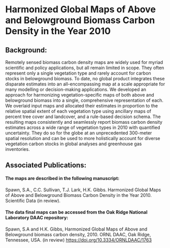 # Harmonized Global Maps of Above and Belowground Biomass Carbon Density in the Year 2010

## Background:
Remotely sensed biomass carbon density maps are widely used for myriad scientific and policy applications, but all remain limited in scope. They often represent only a single vegetation type and rarely account for carbon stocks in belowground biomass. To date, no global product integrates these disparate estimates into an all-encompassing map at a scale appropriate for many modelling or decision-making applications. We developed an approach for harmonizing vegetation-specific maps of both above and belowground biomass into a single, comprehensive representation of each. We overlaid input maps and allocated their estimates in proportion to the relative spatial extent of each vegetation type using ancillary maps of percent tree cover and landcover, and a rule-based decision schema. The resulting maps consistently and seamlessly report biomass carbon density estimates across a wide range of vegetation types in 2010 with quantified uncertainty. They do so for the globe at an unprecedented 300-meter spatial resolution and can be used to more holistically account for diverse vegetation carbon stocks in global analyses and greenhouse gas inventories.


## Associated Publications:
#### The maps are described in the following manuscript:
Spawn, S.A., C.C. Sullivan, T.J. Lark, H.K. Gibbs. Harmonized Global Maps of Above and Belowground Biomass Carbon Density in the Year 2010. Scientific Data (in review).

#### The data final maps can be accessed from the Oak Ridge National Laboratory DAAC repository: 
Spawn, S.A and H.K. Gibbs, Harmonized Global Maps of Above and Belowground biomass carbon density, 2010. ORNL DAAC, Oak Ridge, Tennessee, USA. (in review) https://doi.org/10.3334/ORNLDAAC/1763
